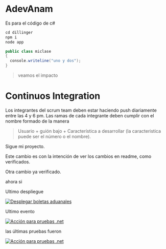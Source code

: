 # AdevAnam
Es para el código de c#


```c#
cd dillinger
npm i
node app
```


```c#
public class miclase
{
  console.writeline("uno y dos");
}
```

> veamos el impacto


# Continuos Integration

Los integrantes del scrum team deben estar haciendo push diariamente entre las 4 y 6 pm. 
Las ramas de cada integrante deben cumplir con el nombre formado de la manera 

> Usuario + guión bajo + Característica a desarrollar     (la caracteristica puede ser el número o el nombre).



Sigue mi proyecto.

Este cambio es con la intención de ver los cambios en readme, como verificados.

Otra cambio ya verificado.

ahora si

Ultimo despliegue

[![Desplegar boletas aduanales](https://github.com/thorsolutionsmx/AdevAnam/actions/workflows/sitiobadu007.yml/badge.svg)](https://github.com/thorsolutionsmx/AdevAnam/actions/workflows/sitiobadu007.yml)


Ultimo evento

[![Acción para pruebas .net](https://github.com/thorsolutionsmx/AdevAnam/actions/workflows/pruebas.yml/badge.svg)](https://github.com/thorsolutionsmx/AdevAnam/actions/workflows/pruebas.yml)

las últimas pruebas fueron


[![Acción para pruebas .net](https://gist.githubusercontent.com/diaz0703/5dd6c65470a57d6f9fedb6b2255a11b1/raw/6fc797a122a9287227b22faf60fe1f125b9c1800/badge.svg)](https://github.com/thorsolutionsmx/AdevAnam/actions/workflows/pruebas.yml)


